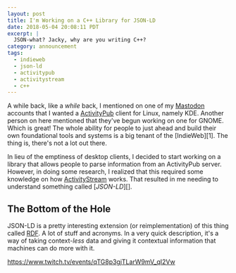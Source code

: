 ```yaml
---
layout: post
title: I'm Working on a C++ Library for JSON-LD
date: 2018-05-04 20:08:11 PDT
excerpt: |
  JSON-what? Jacky, why are you writing C++?
category: announcement
tags:
  - indieweb
  - json-ld
  - activitypub
  - activitystream
  - c++
---
```


A while back, like a _while_ back, I mentioned on one of my [Mastodon][] accounts that
I wanted a [ActivityPub][] client for Linux, namely KDE. Another person on here
mentioned that they've begun working on one for GNOME. Which is great! The whole
ability for people to just ahead and build their own foundational tools and
systems is a big tenant of the [IndieWeb][1]. The thing is, there's not a lot
out there.

In lieu of the emptiness of desktop clients, I decided to start working on
a library that allows people to parse information from an ActivityPub server.
However, in doing some research, I realized that this required some knowledge on
how [ActivityStream][] works. That resulted in me needing to understand
something called [*JSON-LD*][].

## The Bottom of the Hole
JSON-LD is a pretty interesting extension (or reimplementation) of this thing
called [RDF][]. A lot of stuff and acronyms. In a very quick description, it's
a way of taking context-_less_ data and giving it contextual information that
machines can do more with it.

https://www.twitch.tv/events/qTG8p3gjTLarW9mV_qI2Vw

[indieweb]: /faq/indieweb/
[activitypub]: http://activitypub.rocks/
[activitystream]: https://www.w3.org/ns/activitystreams
[json-ld]: https://www.w3.org/TR/json-ld/
[rdf]: https://duckduckgo.com/?q=rdf&atb=v115-2_f&ia=web
[mastodon]: /faq/mastodon/
